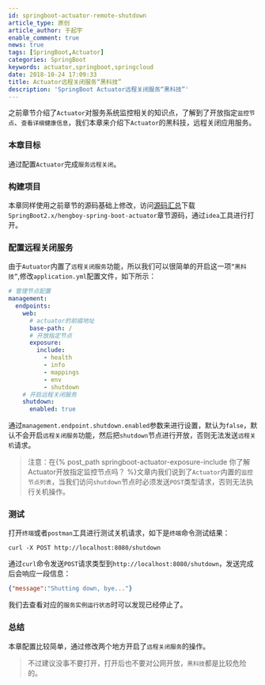 ```yaml
---
id: springboot-actuator-remote-shutdown
article_type: 原创
article_author: 于起宇
enable_comment: true
news: true
tags: [SpringBoot,Actuator]
categories: SpringBoot
keywords: actuator,springboot,springcloud
date: 2018-10-24 17:09:33
title: Actuator远程关闭服务“黑科技”
description: 'SpringBoot Actuator远程关闭服务“黑科技”'
---
```

之前章节介绍了`Actuator`对服务系统监控相关的知识点，了解到了开放指定`监控节点`、`查看详细健康信息`，我们本章来介绍下`Actuator`的黑科技，远程关闭应用服务。
<!--more-->
### 本章目标
通过配置`Actuator`完成`服务远程关闭`。
### 构建项目
本章同样使用之前章节的源码基础上修改，访问[源码汇总](https://gitee.com/hengboy/spring-boot-chapter)下载`SpringBoot2.x/hengboy-spring-boot-actuator`章节源码，通过`idea`工具进行打开。

### 配置远程关闭服务
由于`Autuator`内置了`远程关闭服务`功能，所以我们可以很简单的开启这一项`“黑科技”`,修改`application.yml`配置文件，如下所示：
```yaml
# 管理节点配置
management:
  endpoints:
    web:
      # actuator的前缀地址
      base-path: /
      # 开放指定节点
      exposure:
        include:
          - health
          - info
          - mappings
          - env
          - shutdown
    # 开启远程关闭服务
    shutdown:
      enabled: true
```
通过`management.endpoint.shutdown.enabled`参数来进行设置，默认为`false`，默认不会开启`远程关闭服务`功能，然后把`shutdown`节点进行开放，否则无法发送`远程关机`请求。

> 注意：在{% post_path springboot-actuator-exposure-include 你了解Actuator开放指定监控节点吗？ %}文章内我们说到了`Actuator`内置的`监控节点列表`，当我们访问`shutdown`节点时必须发送`POST`类型请求，否则无法执行关机操作。

### 测试
打开`终端`或者`postman`工具进行测试关机请求，如下是`终端`命令测试结果：
```
curl -X POST http://localhost:8080/shutdown
```
通过`curl`命令发送`POST`请求类型到`http://localhost:8080/shutdown`，发送完成后会响应一段信息：
```json
{"message":"Shutting down, bye..."}
```
我们去查看对应的`服务实例运行状态`时可以发现已经停止了。
### 总结
本章配置比较简单，通过修改两个地方开启了`远程关闭服务`的操作。

> 不过建议没事不要打开，打开后也不要对公网开放，`黑科技`都是比较危险的。
